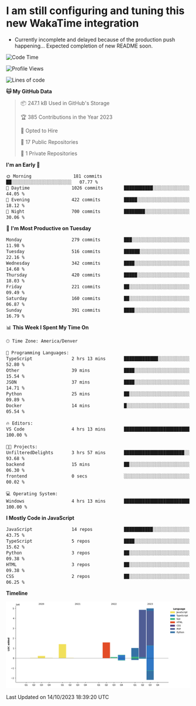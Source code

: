# I am still configuring and tuning this new WakaTime integration
- Currently incomplete and delayed because of the production push happening... Expected completion of new README soon.
<!--START_SECTION:waka-->
![Code Time](http://img.shields.io/badge/Code%20Time-445%20hrs%2031%20mins-blue)

![Profile Views](http://img.shields.io/badge/Profile%20Views-0-blue)

![Lines of code](https://img.shields.io/badge/From%20Hello%20World%20I%27ve%20Written-14.5%20million%20lines%20of%20code-blue)

**🐱 My GitHub Data** 

> 📦 247.1 kB Used in GitHub's Storage 
 > 
> 🏆 385 Contributions in the Year 2023
 > 
> 💼 Opted to Hire
 > 
> 📜 17 Public Repositories 
 > 
> 🔑 1 Private Repositories 
 > 
**I'm an Early 🐤** 

```text
🌞 Morning                181 commits         ██░░░░░░░░░░░░░░░░░░░░░░░   07.77 % 
🌆 Daytime                1026 commits        ███████████░░░░░░░░░░░░░░   44.05 % 
🌃 Evening                422 commits         █████░░░░░░░░░░░░░░░░░░░░   18.12 % 
🌙 Night                  700 commits         ████████░░░░░░░░░░░░░░░░░   30.06 % 
```
📅 **I'm Most Productive on Tuesday** 

```text
Monday                   279 commits         ███░░░░░░░░░░░░░░░░░░░░░░   11.98 % 
Tuesday                  516 commits         ██████░░░░░░░░░░░░░░░░░░░   22.16 % 
Wednesday                342 commits         ████░░░░░░░░░░░░░░░░░░░░░   14.68 % 
Thursday                 420 commits         █████░░░░░░░░░░░░░░░░░░░░   18.03 % 
Friday                   221 commits         ██░░░░░░░░░░░░░░░░░░░░░░░   09.49 % 
Saturday                 160 commits         ██░░░░░░░░░░░░░░░░░░░░░░░   06.87 % 
Sunday                   391 commits         ████░░░░░░░░░░░░░░░░░░░░░   16.79 % 
```


📊 **This Week I Spent My Time On** 

```text
🕑︎ Time Zone: America/Denver

💬 Programming Languages: 
TypeScript               2 hrs 13 mins       █████████████░░░░░░░░░░░░   52.80 % 
Other                    39 mins             ████░░░░░░░░░░░░░░░░░░░░░   15.54 % 
JSON                     37 mins             ████░░░░░░░░░░░░░░░░░░░░░   14.71 % 
Python                   25 mins             ██░░░░░░░░░░░░░░░░░░░░░░░   09.89 % 
Docker                   14 mins             █░░░░░░░░░░░░░░░░░░░░░░░░   05.54 % 

🔥 Editors: 
VS Code                  4 hrs 13 mins       █████████████████████████   100.00 % 

🐱‍💻 Projects: 
UnfilteredDelights       3 hrs 57 mins       ███████████████████████░░   93.68 % 
backend                  15 mins             ██░░░░░░░░░░░░░░░░░░░░░░░   06.30 % 
frontend                 0 secs              ░░░░░░░░░░░░░░░░░░░░░░░░░   00.02 % 

💻 Operating System: 
Windows                  4 hrs 13 mins       █████████████████████████   100.00 % 
```

**I Mostly Code in JavaScript** 

```text
JavaScript               14 repos            ███████████░░░░░░░░░░░░░░   43.75 % 
TypeScript               5 repos             ████░░░░░░░░░░░░░░░░░░░░░   15.62 % 
Python                   3 repos             ██░░░░░░░░░░░░░░░░░░░░░░░   09.38 % 
HTML                     3 repos             ██░░░░░░░░░░░░░░░░░░░░░░░   09.38 % 
CSS                      2 repos             ██░░░░░░░░░░░░░░░░░░░░░░░   06.25 % 
```



**Timeline**

![Lines of Code chart](https://raw.githubusercontent.com/certifiedbice/certifiedbice/main/assets/bar_graph.png)


 Last Updated on 14/10/2023 18:39:20 UTC
<!--END_SECTION:waka-->
